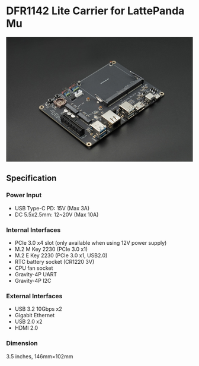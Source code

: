 # DFR1142 Lite Carrier for LattePanda Mu

![DFR1142](./[DFR1142]Lite%20Carrier%20for%20LattePanda%20Mu.jpg)

## Specification

### Power Input

- USB Type-C PD: 15V (Max 3A)
- DC 5.5x2.5mm: 12~20V (Max 10A)

### Internal Interfaces

- PCIe 3.0 x4 slot (only available when using 12V power supply)
- M.2 M Key 2230 (PCIe 3.0 x1)
- M.2 E Key 2230 (PCIe 3.0 x1, USB2.0)
- RTC battery socket (CR1220 3V)
- CPU fan socket
- Gravity-4P UART
- Gravity-4P I2C

### External Interfaces

- USB 3.2 10Gbps x2
- Gigabit Ethernet
- USB 2.0 x2
- HDMI 2.0

### Dimension

3.5 inches, 146mm×102mm
